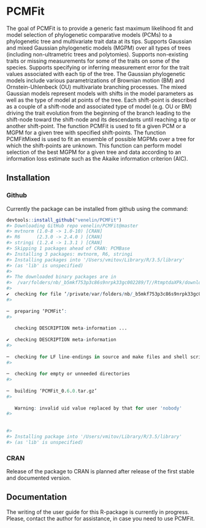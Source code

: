 
<!-- README.md is generated from README.Rmd. Please edit that file -->
PCMFit
======

The goal of PCMFit is to provide a generic fast maximum likelihood fit and model selection of phylogenetic comparative models (PCMs) to a phylogenetic tree and multivariate trait data at its tips. Supports Gaussian and mixed Gaussian phylogenetic models (MGPM) over all types of trees (including non-ultrametric trees and polytomies). Supports non-existing traits or missing measurements for some of the traits on some of the species. Supports specifying or inferring measurement error for the trait values associated with each tip of the tree. The Gaussian phylogenetic models include various parametrizations of Brownian motion (BM) and Ornstein-Uhlenbeck (OU) multivariate branching processes. The mixed Gaussian models represent models with shifts in the model parameters as well as the type of model at points of the tree. Each shift-point is described as a couple of a shift-node and associated type of model (e.g. OU or BM) driving the trait evolution from the beginning of the branch leading to the shift-node toward the shift-node and its descendants until reaching a tip or another shift-point. The function PCMFit is used to fit a given PCM or a MGPM for a given tree with specified shift-points. The function PCMFitMixed is used to fit an ensemble of possible MGPMs over a tree for which the shift-points are unknown. This function can perform model selection of the best MGPM for a given tree and data according to an information loss estimate such as the Akaike information criterion (AIC).

Installation
------------

### Github

Currently the package can be installed from github using the command:

``` r
devtools::install_github("venelin/PCMFit")
#> Downloading GitHub repo venelin/PCMFit@master
#> mvtnorm (1.0-8 -> 1.0-10) [CRAN]
#> R6      (2.3.0 -> 2.4.0 ) [CRAN]
#> stringi (1.2.4 -> 1.3.1 ) [CRAN]
#> Skipping 1 packages ahead of CRAN: PCMBase
#> Installing 3 packages: mvtnorm, R6, stringi
#> Installing packages into '/Users/vmitov/Library/R/3.5/library'
#> (as 'lib' is unspecified)
#> 
#> The downloaded binary packages are in
#>  /var/folders/nb/_b5mkf753p3c86s9nrpk33gc002289/T//RtmptdaXPk/downloaded_packages
#>   
✔  checking for file ‘/private/var/folders/nb/_b5mkf753p3c86s9nrpk33gc002289/T/RtmptdaXPk/remotes11b347c96ed5d/venelin-PCMFit-3572aae/DESCRIPTION’
#> 
  
─  preparing ‘PCMFit’:
#> 
  
   checking DESCRIPTION meta-information ...
  
✔  checking DESCRIPTION meta-information
#> 
  
─  checking for LF line-endings in source and make files and shell scripts
#> 
  
─  checking for empty or unneeded directories
#> 
  
─  building ‘PCMFit_0.6.0.tar.gz’
#> 
  
   Warning: invalid uid value replaced by that for user 'nobody'
#> 
  
   
#> 
#> Installing package into '/Users/vmitov/Library/R/3.5/library'
#> (as 'lib' is unspecified)
```

### CRAN

Release of the package to CRAN is planned after release of the first stable and documented version.

Documentation
-------------

The writing of the user guide for this R-package is currently in progress. Please, contact the author for assistance, in case you need to use PCMFit.
